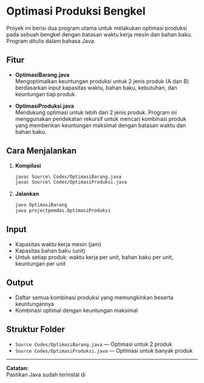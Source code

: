 # Optimasi Produksi Bengkel

Proyek ini berisi dua program utama untuk melakukan optimasi produksi pada sebuah bengkel dengan batasan waktu kerja mesin dan bahan baku. Program ditulis dalam bahasa Java.

## Fitur

- **OptimasiBarang.java**  
  Mengoptimalkan keuntungan produksi untuk 2 jenis produk (A dan B) berdasarkan input kapasitas waktu, bahan baku, kebutuhan, dan keuntungan tiap produk.

- **OptimasiProduksi.java**  
  Mendukung optimasi untuk lebih dari 2 jenis produk. Program ini menggunakan pendekatan rekursif untuk mencari kombinasi produk yang memberikan keuntungan maksimal dengan batasan waktu dan bahan baku.

## Cara Menjalankan

1. **Kompilasi**

   ```sh
   javac Source\ Codes/OptimasiBarang.java
   javac Source\ Codes/OptimasiProduksi.java
   ```

2. **Jalankan**
   ```sh
   java OptimasiBarang
   java projectpemdas.OptimasiProduksi
   ```

## Input

- Kapasitas waktu kerja mesin (jam)
- Kapasitas bahan baku (unit)
- Untuk setiap produk: waktu kerja per unit, bahan baku per unit, keuntungan per unit

## Output

- Daftar semua kombinasi produksi yang memungkinkan beserta keuntungannya
- Kombinasi optimal dengan keuntungan maksimal

## Struktur Folder

- `Source Codes/OptimasiBarang.java` — Optimasi untuk 2 produk
- `Source Codes/OptimasiProduksi.java` — Optimasi untuk banyak produk

---

**Catatan:**  
Pastikan Java sudah terinstal di
